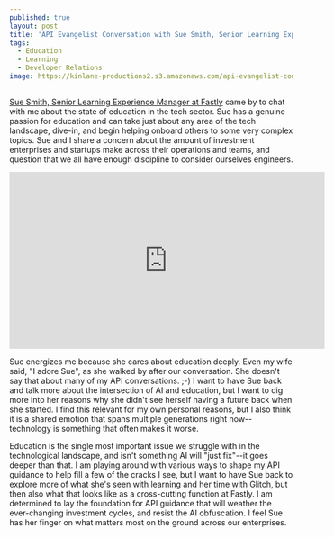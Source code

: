 ```yaml
---
published: true
layout: post
title: 'API Evangelist Conversation with Sue Smith, Senior Learning Experience Manager at Fastly'
tags:
  - Education
  - Learning
  - Developer Relations
image: https://kinlane-productions2.s3.amazonaws.com/api-evangelist-conversations/api-evangelist-conversations.jpg
---
```

[Sue Smith, Senior Learning Experience Manager at Fastly](https://conversations.apievangelist.com/sessions/2024-10-08-sue-smith-fastly.html) came by to chat with me about the state of education in the tech sector. Sue has a genuine passion for education and can take just about any area of the tech landscape, dive-in, and begin helping onboard others to some very complex topics. Sue and I share a concern about the amount of investment enterprises and startups make across their operations and teams, and question that we all have enough discipline to consider ourselves engineers. 

<center><iframe width="560" height="315" src="https://www.youtube.com/embed/y145tNGjISg?si=OvevP3yp_EsNjPF8" title="YouTube video player" frameborder="0" allow="accelerometer; autoplay; clipboard-write; encrypted-media; gyroscope; picture-in-picture; web-share" referrerpolicy="strict-origin-when-cross-origin" allowfullscreen></iframe></center>

Sue energizes me because she cares about education deeply. Even my wife said, "I adore Sue", as she walked by after our conversation. She doesn't say that about many of my API conversations. ;-) I want to have Sue back and talk more about the intersection of AI and education, but I want to dig more into her reasons why she didn't see herself having a future back when she started. I find this relevant for my own personal reasons, but I also think it is a shared emotion that spans multiple generations right now--technology is something that often makes it worse. 

Education is the single most important issue we struggle with in the technological landscape, and isn't something AI will "just fix"--it goes deeper than that. I am playing around with various ways to shape my API guidance to help fill a few of the cracks I see, but I want to have Sue back to explore more of what she's seen with learning and her time with Glitch, but then also what that looks like as a cross-cutting function at Fastly. I am determined to lay the foundation for API guidance that will weather the ever-changing investment cycles, and resist the AI obfuscation. I feel Sue has her finger on what matters most on the ground across our enterprises. 
